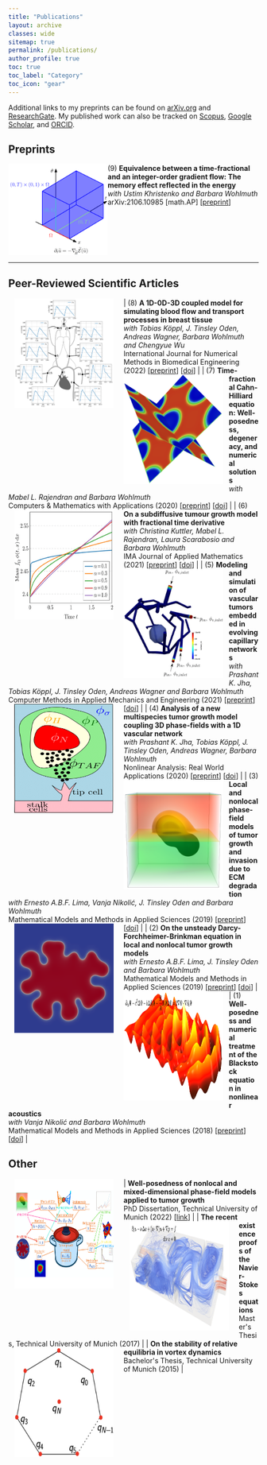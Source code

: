 ```yaml
---
title: "Publications"
layout: archive
classes: wide
sitemap: true
permalink: /publications/
author_profile: true
toc: true
toc_label: "Category"
toc_icon: "gear"
---
```


Additional links to my preprints can be found on [arXiv.org](https://arxiv.org/a/fritz_m_1.html) and [ResearchGate](https://www.researchgate.net/profile/Marvin-Fritz).
My published work can also be tracked on [Scopus](https://www.scopus.com/authid/detail.uri?authorId=57203966182), [Google Scholar](https://scholar.google.com/citations?user=UXscgtgAAAAJ&hl=en), and [ORCID](https://orcid.org/0000-0002-8360-7371).

## Preprints

<img src="/assets/images/equivalence.png" width="200" height="auto" align="left"/> (9) **Equivalence between a time-fractional and an integer-order gradient flow: The memory effect reflected in the energy** <br> _with Ustim Khristenko and Barbara Wohlmuth_ <br> arXiv:2106.10985 [math.AP] [[preprint](https://arxiv.org/abs/2106.10985)] 
<br clear="left"/>

<hr />


## Peer-Reviewed Scientific Articles

| <img src="/assets/images/1d0d3d.png" width="200" height="220" alt="" align="left" style="display:block;margin-bottom:10px;margin-left:auto;margin-right:auto;padding-left: 12px;padding-right: 20px;" /> (8) **A 1D-0D-3D coupled model for simulating blood flow and transport processes in breast tissue** <br> _with Tobias Köppl, J. Tinsley Oden, Andreas Wagner, Barbara Wohlmuth and Chengyue Wu_ <br> International Journal for Numerical Methods in Biomedical Engineering (2022) [[preprint](https://arxiv.org/abs/2201.05392)] [[doi](https://doi.org/10.1002/cnm.3612)] |
| <img src="/assets/images/timefractional.png" width="200" height="220" alt="" align="left" style="display:block;margin-bottom:10px;margin-left:auto;margin-right:auto;padding-left: 0px;padding-right: 12px;" /> (7) **Time-fractional Cahn-Hilliard equation: Well-posedness, degeneracy, and numerical solutions** <br> _with Mabel L. Rajendran and Barbara Wohlmuth_ <br> Computers & Mathematics with Applications (2020) [[preprint](https://arxiv.org/abs/2104.03096)] [[doi](https://doi.org/10.1016/j.camwa.2022.01.002)] |
| <img src="/assets/images/subdiffusive.png" width="200" height="220" alt="" align="left" style="display:block;margin-bottom:10px;margin-left:auto;margin-right:auto;padding-left: 12px;padding-right: 20px;" /> (6) **On a subdiffusive tumour growth model with fractional time derivative** <br> _with Christina Kuttler, Mabel L. Rajendran, Laura Scarabosio and Barbara Wohlmuth_ <br> IMA Journal of Applied Mathematics (2021) [[preprint](https://arxiv.org/abs/2006.10670)] [[doi](https://doi.org/10.1093/imamat/hxab009)] |
| <img src="/assets/images/modeling.png" width="200" height="220" alt="" align="left" style="display:block;margin-bottom:10px;margin-left:auto;margin-right:auto;padding-left: 0px;padding-right: 12px;" /> (5) **Modeling and simulation of vascular tumors embedded in evolving capillary networks** <br> _with Prashant K. Jha, Tobias Köppl, J. Tinsley Oden, Andreas Wagner and Barbara Wohlmuth_ <br> Computer Methods in Applied Mechanics and Engineering (2021) [[preprint](https://arxiv.org/abs/2101.10183)] [[doi](https://doi.org/10.1016/j.cma.2021.113975)] |
| <img src="/assets/images/3d1d_3.png" width="200" height="220" alt="" align="left" style="display:block;margin-bottom:10px;margin-left:auto;margin-right:auto;padding-left: 12px;padding-right: 20px;" /> (4) **Analysis of a new multispecies tumor growth model coupling 3D phase-fields with a 1D vascular network** <br> _with Prashant K. Jha, Tobias Köppl, J. Tinsley Oden, Andreas Wagner, Barbara Wohlmuth_ <br> Nonlinear Analysis: Real World Applications (2020) [[preprint](https://arxiv.org/abs/2006.10477)] [[doi](https://doi.org/10.1016/j.nonrwa.2021.103331)] |
| <img src="/assets/images/ecm.png" width="200" height="220" alt="" align="left" style="display:block;margin-bottom:10px;margin-left:auto;margin-right:auto;padding-left: 0px;padding-right: 12px;" /> (3) **Local and nonlocal phase-field models of tumor growth and invasion due to ECM degradation** <br> _with Ernesto A.B.F. Lima, Vanja Nikolić, J. Tinsley Oden and Barbara Wohlmuth_ <br> Mathematical Models and Methods in Applied Sciences (2019) [[preprint](https://arxiv.org/abs/1906.07788)] [[doi](https://doi.org/10.1142/S0218202519500519)] |
| <img src="/assets/images/dfb.png" width="200" height="220" alt="" align="left" style="display:block;margin-bottom:10px;margin-left:auto;margin-right:auto;padding-left: 12px;padding-right: 20px;" /> (2) **On the unsteady Darcy-Forchheimer-Brinkman equation in local and nonlocal tumor growth models** <br> _with Ernesto A.B.F. Lima, J. Tinsley Oden and Barbara Wohlmuth_ <br> Mathematical Models and Methods in Applied Sciences (2019) [[preprint](https://arxiv.org/abs/1812.08872)] [[doi](https://doi.org/10.1142/S0218202519500325)] |
| <img src="/assets/images/blackstock.png" width="200" height="220" alt="" align="left" style="display:block;margin-bottom:10px;margin-left:auto;margin-right:auto;padding-left: 0px;padding-right: 12px;" /> (1) **Well-posedness and numerical treatment of the Blackstock equation in nonlinear acoustics** <br> _with Vanja Nikolić and Barbara Wohlmuth_ <br> Mathematical Models and Methods in Applied Sciences (2018) [[preprint](https://arxiv.org/abs/1806.05227)] [[doi](https://doi.org/10.1016/j.camwa.2022.01.002)] |

## Other

| <img src="/assets/images/phd.png" width="200" height="220" alt="" align="left" style="display:block;margin-bottom:10px;margin-left:auto;margin-right:auto;padding-left: 12px;padding-right: 20px;" /> **Well-posedness of nonlocal and mixed-dimensional phase-field models applied to tumor growth** <br> PhD Dissertation, Technical University of Munich (2022) [[link](http://mediatum.ub.tum.de/?id=1633726)] |
| <img src="/assets/images/navier.png" width="200" height="220" alt="" align="left" style="display:block;margin-bottom:10px;margin-left:auto;margin-right:auto;padding-left: 12px;padding-right: 20px;" /> **The recent existence proofs of the Navier-Stokes equations** <br> Master's Thesis, Technical University of Munich (2017)  |
| <img src="/assets/images/vortex.png" width="200" height="220" alt="" align="left" style="display:block;margin-bottom:10px;margin-left:auto;margin-right:auto;padding-left: 12px;padding-right: 20px;" /> **On the stability of relative equilibria in vortex dynamics** <br> Bachelor's Thesis, Technical University of Munich (2015)  |


<!--| <img src="/assets/images/ResearchLCS.png" width="200" height="220" alt="" align="left" style="display:block;margin-bottom:10px;margin-left:auto;margin-right:auto;padding-left: 0px;padding-right: 10px;" /> **Lagrangian coherent structures in three-dimensional steady flows** <br> Bachelor's Thesis, Technical University of Munich (2014) [[link](https://escholarship.mcgill.ca/concern/theses/xk81jq05j)] |
-->
